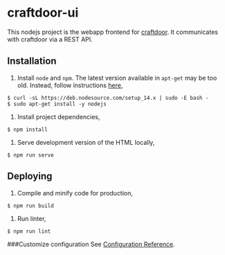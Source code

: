 # craftdoor-ui

This nodejs project is the webapp frontend for [craftdoor](https://github.com/pakohan/craftdoor). It communicates with craftdoor via a REST API.

## Installation

1. Install `node` and `npm`. The latest version available in `apt-get` may be too old. Instead, follow instructions [here](https://github.com/nodesource/distributions/blob/master/README.md#debinstall),
  ```
  $ curl -sL https://deb.nodesource.com/setup_14.x | sudo -E bash -
  $ sudo apt-get install -y nodejs
  ```
1. Install project dependencies,
  ```
  $ npm install
  ```
1. Serve development version of the HTML locally,
  ```
  $ npm run serve
  ```

## Deploying

1. Compile and minify code for production,
  ```
  $ npm run build
  ```
1. Run linter,
  ```
  $ npm run lint
  ```

###Customize configuration
See [Configuration Reference](https://cli.vuejs.org/config/).
